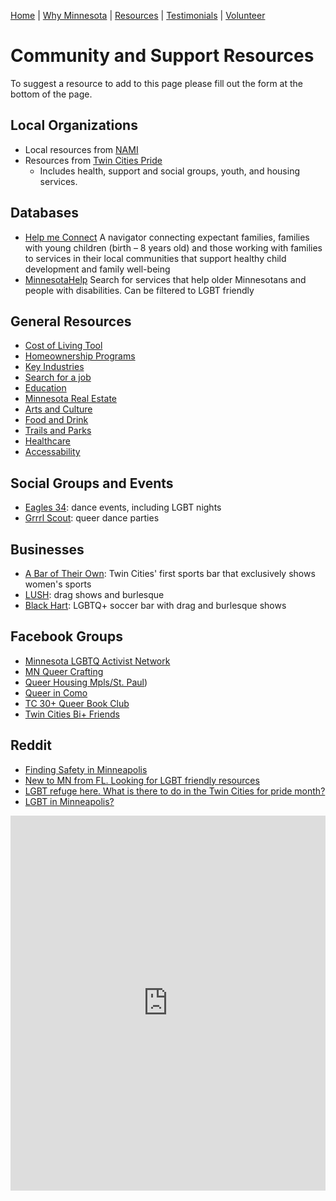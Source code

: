 [Home](/index.md) | [Why Minnesota](/why.md) | [Resources](/resources.md) | [Testimonials](/testimonials.md) | [Volunteer](/volunteer.md)

# Community and Support Resources

To suggest a resource to add to this page please fill out the form at the bottom of the page.

## Local Organizations
- Local resources from [NAMI](https://namimn.org/education-and-public-awareness/nami-resources-lgbtq-community/)
- Resources from [Twin Cities Pride ](https://tcpride.org/community-resources/)
  - Includes health, support and social groups, youth, and housing services.

## Databases
- [Help me Connect](https://helpmeconnect.web.health.state.mn.us/HelpMeConnect/) A navigator connecting expectant families, families with young children (birth – 8 years old) and those working with families to services in their local communities that support healthy child development and family well-being
- [MinnesotaHelp](https://www.minnesotahelp.info/) Search for services that help older Minnesotans and people with disabilities. Can be filtered to LGBT friendly

## General Resources
- [Cost of Living Tool](https://mn.gov/deed/data/data-tools/col/)
- [Homeownership Programs](https://www.mnhousing.gov/homeownership/buy-a-home---refinance.html)
- [Key Industries](https://mn.gov/deed/joinusmn/key-industries/)
- [Search for a job](https://www.careerforcemn.com/)
- [Education](https://education.mn.gov/MDE/index.htm)
- [Minnesota Real Estate](https://www.zillow.com/homes/minnesota_rb/)
- [Arts and Culture](https://www.exploreminnesota.com/things-to-do/arts-culture#!grid~~~Featured~1~~)
- [Food and Drink](https://www.exploreminnesota.com/things-to-do/food-drink#!grid~~~Featured~1~~)
- [Trails and Parks](https://www.exploreminnesota.com/things-to-do/outdoor-adventures#!grid~~~Featured~1~~)
- [Healthcare](https://www.exploreminnesota.com/minnesota-healthcare-guide)
- [Accessability](https://www.exploreminnesota.com/minnesota-accessibility)

## Social Groups and Events
- [Eagles 34](https://www.eagles34.org/events-entertainment.html): dance events, including LGBT nights
- [Grrrl Scout](grrrlscout.com): queer dance parties

## Businesses
- [A Bar of Their Own](https://www.abaroftheirown.com/): Twin Cities' first sports bar that exclusively shows women's sports
- [LUSH](https://lushmpls.com/): drag shows and burlesque
- [Black Hart](https://www.blackhartstp.com/): LGBTQ+ soccer bar with drag and burlesque shows 

## Facebook Groups
- [Minnesota LGBTQ Activist Network](https://www.facebook.com/share/g/1XzHrEbDre/)
- [MN Queer Crafting](https://www.facebook.com/share/g/15bJX57WHH/)
- [Queer Housing Mpls/St. Paul](https://www.facebook.com/share/g/1AiwX86ih3/?mibextid=K35XfP))  
- [Queer in Como](https://www.facebook.com/share/g/1XUauRus1n/)
- [TC 30+ Queer Book Club](https://www.facebook.com/share/g/1Q4SMwMQXn/)
- [Twin Cities Bi+ Friends](https://www.facebook.com/share/g/15cJqdcmQk/)

## Reddit
- [Finding Safety in Minneapolis](https://www.reddit.com/r/Minneapolis/comments/1glahdh/finding_safety_in_minneapolis/)
- [New to MN from FL. Looking for LGBT friendly resources](https://www.reddit.com/r/TwinCities/comments/14lk4qq/new_to_mn_from_fl_looking_for_lgbt_friendly/)
- [LGBT refuge here. What is there to do in the Twin Cities for pride month?](https://www.reddit.com/r/TwinCities/comments/13mucji/lgbt_refuge_here_what_is_there_to_do_in_the_twin/)
- [LGBT in Minneapolis?](https://www.reddit.com/r/Minneapolis/comments/cv8yg1/lgbt_in_minneapolis/)

<iframe src="https://docs.google.com/forms/d/e/1FAIpQLScrVFZSEXUkSACEA7YFOJg34u8SyL-BjKZ8TjjIhQXBXEaDfQ/viewform?usp=sf_link" width="100%" height="600" frameborder="0" marginheight="0" marginwidth="0">Loading…</iframe>
